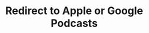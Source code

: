 ---
title: Redirect to Apple or Google Podcasts
redirect_from:
- /078r/
- /zadnja/
redirect_to: https://pod.fo/e/122bde
---